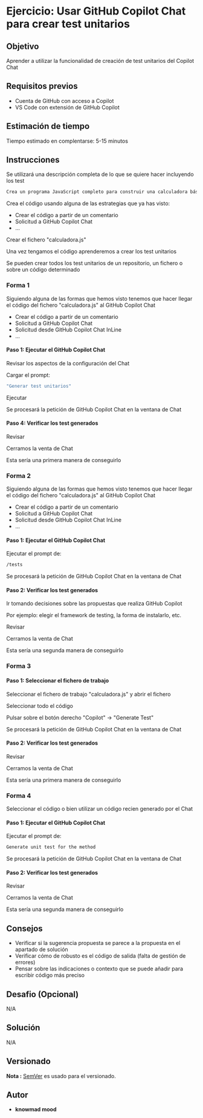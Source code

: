 # Ejercicio: Usar GitHub Copilot Chat para crear test unitarios

## Objetivo

Aprender a utilizar la funcionalidad de creación de test unitarios del Copilot Chat

## Requisitos previos

- Cuenta de GitHub con acceso a Copilot
- VS Code con extensión de GitHub Copilot

## Estimación de tiempo

Tiempo estimado en complentarse: 5-15 minutos

## Instrucciones

Se utilizará una descripción completa de lo que se quiere hacer incluyendo los test

```bash
Crea un programa JavaScript completo para construir una calculadora básica. Este programa debe tener múltiples funciones para realizar las tareas de: suma, resta, multiplicación y división. El programa debe solicitar la entrada del usuario, y proporcionando la salida por consola
```

Crea el código usando alguna de las estrategias que ya has visto:

* Crear el código a partir de un comentario
* Solicitud a GitHub Copilot Chat
* ...

Crear el fichero "calculadora.js"

Una vez tengamos el código aprenderemos a crear los test unitarios

Se pueden crear todos los test unitarios de un repositorio, un fichero o sobre un código determinado

### Forma 1

Siguiendo alguna de las formas que hemos visto tenemos que hacer llegar el código del fichero "calculadora.js" al GitHub Copilot Chat

* Crear el código a partir de un comentario
* Solicitud a GitHub Copilot Chat
* Solicitud desde GitHub Copilot Chat InLine
* ...

#### Paso 1: Ejecutar el GitHub Copilot Chat

Revisar los aspectos de la configuración del Chat

Cargar el prompt:

```bash
"Generar test unitarios"
```

Ejecutar

Se procesará la petición de GitHub Copilot Chat en la ventana de Chat

#### Paso 4: Verificar los test generados

Revisar

Cerramos la venta de Chat

Esta sería una primera manera de conseguirlo

### Forma 2

Siguiendo alguna de las formas que hemos visto tenemos que hacer llegar el código del fichero "calculadora.js" al GitHub Copilot Chat

* Crear el código a partir de un comentario
* Solicitud a GitHub Copilot Chat
* Solicitud desde GitHub Copilot Chat InLine
* ...

#### Paso 1: Ejecutar el GitHub Copilot Chat

Ejecutar el prompt de:

```bash
/tests
```

Se procesará la petición de GitHub Copilot Chat en la ventana de Chat

#### Paso 2: Verificar los test generados

Ir tomando decisiones sobre las propuestas que realiza GitHub Copilot

Por ejemplo: elegir el framework de testing, la forma de instalarlo, etc.

Revisar

Cerramos la venta de Chat

Esta sería una segunda manera de conseguirlo

### Forma 3

#### Paso 1: Seleccionar el fichero de trabajo

Seleccionar el fichero de trabajo "calculadora.js" y abrir el fichero

Seleccionar todo el código

Pulsar sobre el botón derecho "Copilot" -> "Generate Test"

Se procesará la petición de GitHub Copilot Chat en la ventana de Chat

#### Paso 2: Verificar los test generados

Revisar

Cerramos la venta de Chat

Esta sería una primera manera de conseguirlo

### Forma 4

Seleccionar el código o bien utilizar un código recien generado por el Chat

#### Paso 1: Ejecutar el GitHub Copilot Chat

Ejecutar el prompt de:

```bash
Generate unit test for the method
```

Se procesará la petición de GitHub Copilot Chat en la ventana de Chat

#### Paso 2: Verificar los test generados

Revisar

Cerramos la venta de Chat

Esta sería una segunda manera de conseguirlo




## Consejos

- Verificar si la sugerencia propuesta se parece a la propuesta en el apartado de solución
- Verificar cómo de robusto es el código de salida (falta de gestión de errores)
- Pensar sobre las indicaciones o contexto que se puede añadir para escribir código más preciso

## Desafio (Opcional)

N/A

## Solución

N/A

## Versionado

**Nota :** [SemVer](http://semver.org/) es usado para el versionado.

## Autor

* **knowmad mood**
